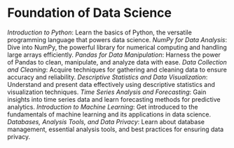 # Foundation of Data Science
*Introduction to Python*: Learn the basics of Python, the versatile programming language that powers data science.
*NumPy for Data Analysis*: Dive into NumPy, the powerful library for numerical computing and handling large arrays efficiently.
*Pandas for Data Manipulation*: Harness the power of Pandas to clean, manipulate, and analyze data with ease.
*Data Collection and Cleaning*: Acquire techniques for gathering and cleaning data to ensure accuracy and reliability.
*Descriptive Statistics and Data Visualization*: Understand and present data effectively using descriptive statistics and visualization techniques.
*Time Series Analysis and Forecasting*: Gain insights into time series data and learn forecasting methods for predictive analytics.
*Introduction to Machine Learning*: Get introduced to the fundamentals of machine learning and its applications in data science.
*Databases, Analysis Tools, and Data Privacy*: Learn about database management, essential analysis tools, and best practices for ensuring data privacy.
